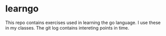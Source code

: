 # learngo

This repo contains exercises used in learning the go language. I use these in my classes. The git log contains intereting points in time.


